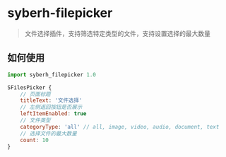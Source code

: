 # syberh-filepicker
> 文件选择插件，支持筛选特定类型的文件，支持设置选择的最大数量

## 如何使用
``` javascript
import syberh_filepicker 1.0

SFilesPicker {
    // 页面标题
    titleText: '文件选择'
    // 左侧返回按钮是否展示
    leftItemEnabled: true
    // 文件类型
    categoryType: 'all' // all, image, video, audio, document, text
    // 选择文件的最大数量
    count: 10
}
```